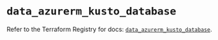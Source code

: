 # `data_azurerm_kusto_database`

Refer to the Terraform Registry for docs: [`data_azurerm_kusto_database`](https://registry.terraform.io/providers/hashicorp/azurerm/3.86.0/docs/data-sources/kusto_database).
